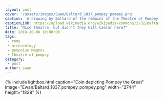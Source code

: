 ```yaml
---
layout: post
cover: '/assets/images/Ewan/Baltard_1837_pompey_pompey.png'
caption: 'A drawing by Baltard of the remains of the Theatre of Pompey as they were in 1837'
captionLink: https://upload.wikimedia.org/wikipedia/commons/3/32/Baltard_1837_pompey.png
title: "Nice theatre, but didn't they kill Caesar here?"
date: 2018-10-08 16:00:00
tags:
 - rome
 - archaeology
 - pompeius Magnus
 - theatre of pompey
category:
 - post
author: ewan
---
```


{% include lightbox.html
caption="Coin depicting Pompey the Great"
image="Ewan/Baltard_1837_pompey_pompey.png"
width="2744"
height="1828" %}
